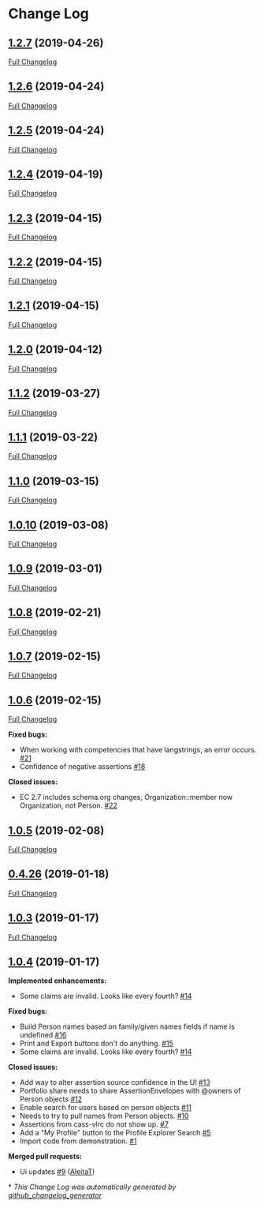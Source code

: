 # Change Log

## [1.2.7](https://github.com/cassproject/cass-profile/tree/1.2.7) (2019-04-26)
[Full Changelog](https://github.com/cassproject/cass-profile/compare/1.2.6...1.2.7)

## [1.2.6](https://github.com/cassproject/cass-profile/tree/1.2.6) (2019-04-24)
[Full Changelog](https://github.com/cassproject/cass-profile/compare/1.2.5...1.2.6)

## [1.2.5](https://github.com/cassproject/cass-profile/tree/1.2.5) (2019-04-24)
[Full Changelog](https://github.com/cassproject/cass-profile/compare/1.2.4...1.2.5)

## [1.2.4](https://github.com/cassproject/cass-profile/tree/1.2.4) (2019-04-19)
[Full Changelog](https://github.com/cassproject/cass-profile/compare/1.2.3...1.2.4)

## [1.2.3](https://github.com/cassproject/cass-profile/tree/1.2.3) (2019-04-15)
[Full Changelog](https://github.com/cassproject/cass-profile/compare/1.2.2...1.2.3)

## [1.2.2](https://github.com/cassproject/cass-profile/tree/1.2.2) (2019-04-15)
[Full Changelog](https://github.com/cassproject/cass-profile/compare/1.2.1...1.2.2)

## [1.2.1](https://github.com/cassproject/cass-profile/tree/1.2.1) (2019-04-15)
[Full Changelog](https://github.com/cassproject/cass-profile/compare/1.2.0...1.2.1)

## [1.2.0](https://github.com/cassproject/cass-profile/tree/1.2.0) (2019-04-12)
[Full Changelog](https://github.com/cassproject/cass-profile/compare/1.1.2...1.2.0)

## [1.1.2](https://github.com/cassproject/cass-profile/tree/1.1.2) (2019-03-27)
[Full Changelog](https://github.com/cassproject/cass-profile/compare/1.1.1...1.1.2)

## [1.1.1](https://github.com/cassproject/cass-profile/tree/1.1.1) (2019-03-22)
[Full Changelog](https://github.com/cassproject/cass-profile/compare/1.1.0...1.1.1)

## [1.1.0](https://github.com/cassproject/cass-profile/tree/1.1.0) (2019-03-15)
[Full Changelog](https://github.com/cassproject/cass-profile/compare/1.0.10...1.1.0)

## [1.0.10](https://github.com/cassproject/cass-profile/tree/1.0.10) (2019-03-08)
[Full Changelog](https://github.com/cassproject/cass-profile/compare/1.0.9...1.0.10)

## [1.0.9](https://github.com/cassproject/cass-profile/tree/1.0.9) (2019-03-01)
[Full Changelog](https://github.com/cassproject/cass-profile/compare/1.0.8...1.0.9)

## [1.0.8](https://github.com/cassproject/cass-profile/tree/1.0.8) (2019-02-21)
[Full Changelog](https://github.com/cassproject/cass-profile/compare/1.0.7...1.0.8)

## [1.0.7](https://github.com/cassproject/cass-profile/tree/1.0.7) (2019-02-15)
[Full Changelog](https://github.com/cassproject/cass-profile/compare/1.0.6...1.0.7)

## [1.0.6](https://github.com/cassproject/cass-profile/tree/1.0.6) (2019-02-15)
[Full Changelog](https://github.com/cassproject/cass-profile/compare/1.0.5...1.0.6)

**Fixed bugs:**

- When working with competencies that have langstrings, an error occurs. [\#21](https://github.com/cassproject/cass-profile/issues/21)
- Confidence of negative assertions [\#18](https://github.com/cassproject/cass-profile/issues/18)

**Closed issues:**

- EC 2.7 includes schema.org changes, Organization::member now Organization, not Person. [\#22](https://github.com/cassproject/cass-profile/issues/22)

## [1.0.5](https://github.com/cassproject/cass-profile/tree/1.0.5) (2019-02-08)
[Full Changelog](https://github.com/cassproject/cass-profile/compare/0.4.26...1.0.5)

## [0.4.26](https://github.com/cassproject/cass-profile/tree/0.4.26) (2019-01-18)
[Full Changelog](https://github.com/cassproject/cass-profile/compare/1.0.3...0.4.26)

## [1.0.3](https://github.com/cassproject/cass-profile/tree/1.0.3) (2019-01-17)
[Full Changelog](https://github.com/cassproject/cass-profile/compare/1.0.4...1.0.3)

## [1.0.4](https://github.com/cassproject/cass-profile/tree/1.0.4) (2019-01-17)
**Implemented enhancements:**

- Some claims are invalid. Looks like every fourth? [\#14](https://github.com/cassproject/cass-profile/issues/14)

**Fixed bugs:**

- Build Person names based on family/given names fields if name is undefined [\#16](https://github.com/cassproject/cass-profile/issues/16)
- Print and Export buttons don't do anything. [\#15](https://github.com/cassproject/cass-profile/issues/15)
- Some claims are invalid. Looks like every fourth? [\#14](https://github.com/cassproject/cass-profile/issues/14)

**Closed issues:**

- Add way to alter assertion source confidence in the UI [\#13](https://github.com/cassproject/cass-profile/issues/13)
- Portfolio share needs to share AssertionEnvelopes with @owners of Person objects [\#12](https://github.com/cassproject/cass-profile/issues/12)
- Enable search for users based on person objects [\#11](https://github.com/cassproject/cass-profile/issues/11)
- Needs to try to pull names from Person objects. [\#10](https://github.com/cassproject/cass-profile/issues/10)
- Assertions from cass-vlrc do not show up. [\#7](https://github.com/cassproject/cass-profile/issues/7)
- Add a "My Profile" button to the Profile Explorer Search [\#5](https://github.com/cassproject/cass-profile/issues/5)
- Import code from demonstration. [\#1](https://github.com/cassproject/cass-profile/issues/1)

**Merged pull requests:**

- Ui updates [\#9](https://github.com/cassproject/cass-profile/pull/9) ([AleitaT](https://github.com/AleitaT))



\* *This Change Log was automatically generated by [github_changelog_generator](https://github.com/skywinder/Github-Changelog-Generator)*